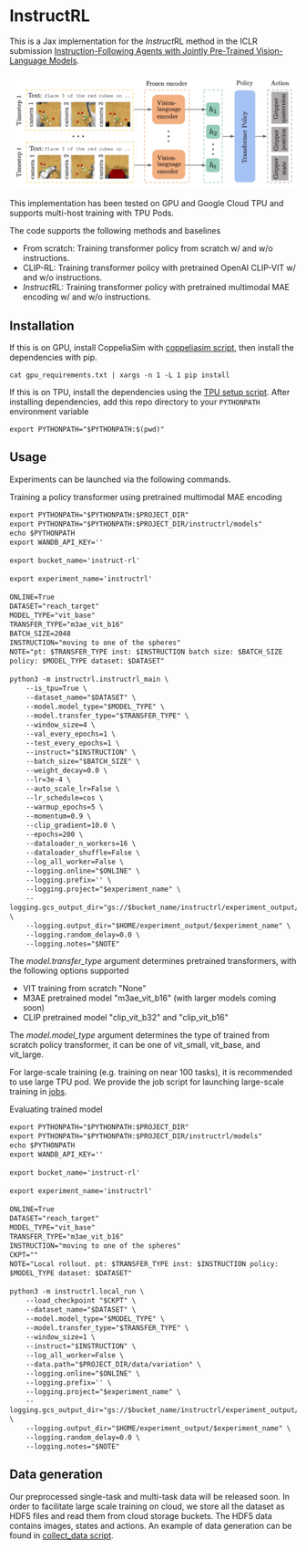 # InstructRL

This is a Jax implementation for the *Instruct*RL method in the ICLR submission [Instruction-Following Agents with Jointly Pre-Trained Vision-Language Models](https://openreview.net/forum?id=U0jfsqmoV-4).

![model archiecture](./pictures/model.jpg)

This implementation has been tested on GPU and Google Cloud TPU and supports multi-host training with TPU Pods.

The code supports the following methods and baselines
- From scratch: Training transformer policy from scratch w/ and w/o instructions.
- CLIP-RL: Training transformer policy with pretrained OpenAI CLIP-VIT w/ and w/o instructions.
- *Instruct*RL: Training transformer policy with pretrained multimodal MAE encoding w/ and w/o instructions.

## Installation
If this is on GPU, install CoppeliaSim with [coppeliasim script](./scripts/coppeliasim.sh), then install the dependencies with pip.
```
cat gpu_requirements.txt | xargs -n 1 -L 1 pip install
```

If this is on TPU, install the dependencies using the [TPU setup script](./scripts/tpu_vm_setup.sh).
After installing dependencies, add this repo directory to your `PYTHONPATH` environment variable
```
export PYTHONPATH="$PYTHONPATH:$(pwd)"
```

## Usage
Experiments can be launched via the following commands.

Training a policy transformer using pretrained multimodal MAE encoding
```
export PYTHONPATH="$PYTHONPATH:$PROJECT_DIR"
export PYTHONPATH="$PYTHONPATH:$PROJECT_DIR/instructrl/models"
echo $PYTHONPATH
export WANDB_API_KEY=''

export bucket_name='instruct-rl'

export experiment_name='instructrl'

ONLINE=True
DATASET="reach_target"
MODEL_TYPE="vit_base"
TRANSFER_TYPE="m3ae_vit_b16"
BATCH_SIZE=2048
INSTRUCTION="moving to one of the spheres"
NOTE="pt: $TRANSFER_TYPE inst: $INSTRUCTION batch size: $BATCH_SIZE policy: $MODEL_TYPE dataset: $DATASET"

python3 -m instructrl.instructrl_main \
    --is_tpu=True \
    --dataset_name="$DATASET" \
    --model.model_type="$MODEL_TYPE" \
    --model.transfer_type="$TRANSFER_TYPE" \
    --window_size=4 \
    --val_every_epochs=1 \
    --test_every_epochs=1 \
    --instruct="$INSTRUCTION" \
    --batch_size="$BATCH_SIZE" \
    --weight_decay=0.0 \
    --lr=3e-4 \
    --auto_scale_lr=False \
    --lr_schedule=cos \
    --warmup_epochs=5 \
    --momentum=0.9 \
    --clip_gradient=10.0 \
    --epochs=200 \
    --dataloader_n_workers=16 \
    --dataloader_shuffle=False \
    --log_all_worker=False \
    --logging.online="$ONLINE" \
    --logging.prefix='' \
    --logging.project="$experiment_name" \
    --logging.gcs_output_dir="gs://$bucket_name/instructrl/experiment_output/$experiment_name" \
    --logging.output_dir="$HOME/experiment_output/$experiment_name" \
    --logging.random_delay=0.0 \
    --logging.notes="$NOTE"
```

The *model.transfer_type* argument determines pretrained transformers, with the following options supported
- VIT training from scratch "None"
- M3AE pretrained model "m3ae_vit_b16" (with larger models coming soon)
- CLIP pretrained model "clip_vit_b32" and "clip_vit_b16"

The *model.model_type* argument determines the type of trained from scratch policy transformer, it can be one of vit_small, vit_base, and vit_large.

For large-scale training (e.g. training on near 100 tasks), it is recommended to use large TPU pod.
We provide the job script for launching large-scale training in [jobs](./jobs/tpu_control.sh).

Evaluating trained model
```
export PYTHONPATH="$PYTHONPATH:$PROJECT_DIR"
export PYTHONPATH="$PYTHONPATH:$PROJECT_DIR/instructrl/models"
echo $PYTHONPATH
export WANDB_API_KEY=''

export bucket_name='instruct-rl'

export experiment_name='instructrl'

ONLINE=True
DATASET="reach_target"
MODEL_TYPE="vit_base"
TRANSFER_TYPE="m3ae_vit_b16"
INSTRUCTION="moving to one of the spheres"
CKPT=""
NOTE="Local rollout. pt: $TRANSFER_TYPE inst: $INSTRUCTION policy: $MODEL_TYPE dataset: $DATASET"

python3 -m instructrl.local_run \
    --load_checkpoint "$CKPT" \
    --dataset_name="$DATASET" \
    --model.model_type="$MODEL_TYPE" \
    --model.transfer_type="$TRANSFER_TYPE" \
    --window_size=1 \
    --instruct="$INSTRUCTION" \
    --log_all_worker=False \
    --data.path="$PROJECT_DIR/data/variation" \
    --logging.online="$ONLINE" \
    --logging.prefix='' \
    --logging.project="$experiment_name" \
    --logging.gcs_output_dir="gs://$bucket_name/instructrl/experiment_output/$experiment_name" \
    --logging.output_dir="$HOME/experiment_output/$experiment_name" \
    --logging.random_delay=0.0 \
    --logging.notes="$NOTE"
```

## Data generation
Our preprocessed single-task and multi-task data will be released soon.
In order to facilitate large scale training on cloud, we store all the dataset
as HDF5 files and read them from cloud storage buckets.
The HDF5 data contains images, states and actions.
An example of data generation can be found in [collect_data script](./data/collect_data.py).

